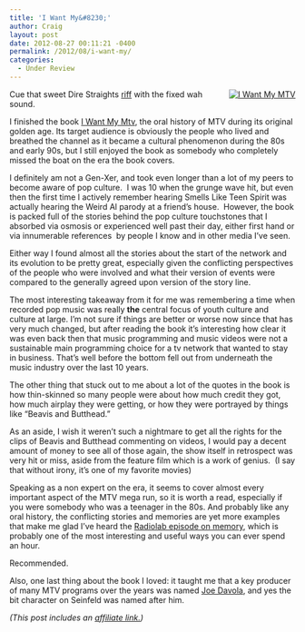 ```yaml
---
title: 'I Want My&#8230;'
author: Craig
layout: post
date: 2012-08-27 00:11:21 -0400
permalink: /2012/08/i-want-my/
categories:
  - Under Review
---
```

<div style="float: right; margin-left: 5px;"><a href="http://www.amazon.com/gp/product/0525952306/ref=as_li_ss_il?ie=UTF8&camp=1789&creative=390957&creativeASIN=0525952306&linkCode=as2&tag=craigsturgisc-20"><img src="/images/i-want-my-mtv-book-cover.jpg" alt="I Want My MTV"/></a></div>

Cue that sweet Dire Straights [riff][1] with the fixed wah sound.

 [1]: http://www.youtube.com/watch?v=lAD6Obi7Cag&t=0m31s

I finished the book [I Want My Mtv][3], the oral history of MTV during its original golden age. Its target audience is obviously the people who lived and breathed the channel as it became a cultural phenomenon during the 80s and early 90s, but I still enjoyed the book as somebody who completely missed the boat on the era the book covers.

 [3]: http://www.amazon.com/dp/0452298563?tag=craigsturgisc-20

I definitely am not a Gen-Xer, and took even longer than a lot of my peers to become aware of pop culture.  I was 10 when the grunge wave hit, but even then the first time I actively remember hearing Smells Like Teen Spirit was actually hearing the Weird Al parody at a friend’s house.  However, the book is packed full of the stories behind the pop culture touchstones that I absorbed via osmosis or experienced well past their day, either first hand or via innumerable references  by people I know and in other media I’ve seen.

Either way I found almost all the stories about the start of the network and its evolution to be pretty great, especially given the conflicting perspectives of the people who were involved and what their version of events were compared to the generally agreed upon version of the story line.

The most interesting takeaway from it for me was remembering a time when recorded pop music was really **the** central focus of youth culture and culture at large. I’m not sure if things are better or worse now since that has very much changed, but after reading the book it’s interesting how clear it was even back then that music programming and music videos were not a sustainable main programming choice for a tv network that wanted to stay in business. That’s well before the bottom fell out from underneath the music industry over the last 10 years.

The other thing that stuck out to me about a lot of the quotes in the book is how thin-skinned so many people were about how much credit they got, how much airplay they were getting, or how they were portrayed by things like “Beavis and Butthead.”

As an aside, I wish it weren’t such a nightmare to get all the rights for the clips of Beavis and Butthead commenting on videos, I would pay a decent amount of money to see all of those again, the show itself in retrospect was very hit or miss, aside from the feature film which is a work of genius.  (I say that without irony, it’s one of my favorite movies)

Speaking as a non expert on the era, it seems to cover almost every important aspect of the MTV mega run, so it is worth a read, especially if you were somebody who was a teenager in the 80s. And probably like any oral history, the conflicting stories and memories are yet more examples that make me glad I’ve heard the [Radiolab episode on memory][4], which is probably one of the most interesting and useful ways you can ever spend an hour.

 [4]: http://www.radiolab.org/2007/jun/07/

Recommended.

Also, one last thing about the book I loved: it taught me that a key producer of many MTV programs over the years was named [Joe Davola][5], and yes the bit character on Seinfeld was named after him.

 [5]: http://en.wikipedia.org/wiki/Joe_Davola_(TV_producer)

*(This post includes an [affiliate link.][6])*

 [6]: /affiliate-links/

